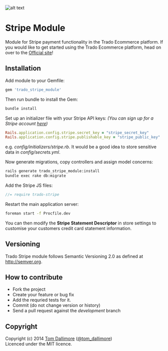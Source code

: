 ![alt text](http://cdn0.trado.io/trado-promo/assets/img/cropped.png "Trado")

# Stripe Module
Module for Stripe payment functionality in the Trado Ecommerce platform. If you would like to get started using the Trado Ecommerce platform, head on over to the [Official site](http://www.trado.io/?utm_source=github&utm_medium=website&utm_campaign=trado)!

## Installation

Add module to your Gemfile:

```ruby
gem 'trado_stripe_module'
```

Then run bundle to install the Gem:

```sh
bundle install
```

Set up an initializer file with your Stripe API keys:
*(You can sign up for a Stripe account [here](https://developer.paypal.com))*

```ruby
Rails.application.config.stripe.secret_key = "stripe_secret_key"
Rails.application.config.stripe.publishable_key = "stripe_public_key"
```
e.g. *config/initializers/stripe.rb*. It would be a good idea to store sensitive data in *config/secrets.yml*.


Now generate migrations, copy controllers and assign model concerns:

```sh
rails generate trado_stripe_module:install
bundle exec rake db:migrate
```

Add the Stripe JS files:

```js
//= require trado-stripe
```

Restart the main application server:

```sh
foreman start -f Procfile.dev
```


You can then modify the **Stripe Statement Descriptor** in store settings to customise your customers credit card statement information.

## Versioning

Trado Stripe module follows Semantic Versioning 2.0 as defined at
<http://semver.org>.

## How to contribute

* Fork the project
* Create your feature or bug fix
* Add the requried tests for it.
* Commit (do not change version or history)
* Send a pull request against the *development* branch

## Copyright
Copyright (c) 2014 [Tom Dallimore](http://www.tomdallimore.com/?utm_source=trado-paypal-module-github&utm_medium=website&utm_campaign=tomdallimore) ([@tom_dallimore](http://twitter.com/tom_dallimore))  
Licenced under the MIT licence.

